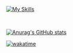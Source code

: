 [![My Skills](https://skillicons.dev/icons?i=js,ts,py,html,css,tailwind,cpp,cs,dotnet,java,r,mysql,solidity,aws,gcp,git,github,cloudflare,discord,docker,postman,webpack,mongodb,visualstudio,vscode,eclipse,idea,linux,react,nextjs,nodejs,netlify,redux,vercel,nestjs,threejs,vite,tensorflow,ipfs,ai,ps,blender,sketchup,unity,unreal)](https://skillicons.dev)


<br/>

[![Anurag's GitHub stats](https://github-readme-stats.vercel.app/api?username=pinkdiamondvvs&theme=merko&hide=contribs,prs,issues_icons=true)](https://github.com/pinkdiamondvvs/github-readme-stats)

[![wakatime](https://wakatime.com/badge/user/018c604f-cd4b-4cdf-b85e-19fa3942730a.svg)](https://wakatime.com/@018c604f-cd4b-4cdf-b85e-19fa3942730a)
                    
          
<!--START_SECTION:waka-->
<!--END_SECTION:waka-->

<!--
**PINKDIAMONDVVS/PINKDIAMONDVVS** is a ✨ _special_ ✨ repository because its `README.md` (this file) appears on your GitHub profile.

Here are some ideas to get you started:

- 🔭 I’m currently working on ...
- 🌱 I’m currently learning ...
- 👯 I’m looking to collaborate on ...
- 🤔 I’m looking for help with ...
- 💬 Ask me about ...
- 📫 How to reach me: ...
- 😄 Pronouns: ...
- ⚡ Fun fact: ...
-->
